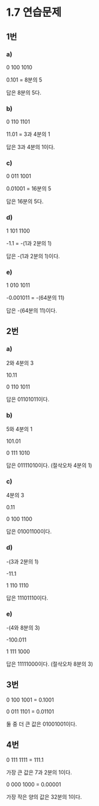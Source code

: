 # 1.7 연습문제

## 1번

### a)
0 100 1010

0.101 = 8분의 5

답은 8분의 5다.


### b)
0 110 1101

11.01 = 3과 4분의 1

답은 3과 4분의 1이다.


### c)
0 011 1001

0.01001 = 16분의 5

답은 16분의 5다.


### d)
1 101 1100

-1.1 = -(1과 2분의 1)

답은 -(1과 2분의 1)이다.


### e)
1 010 1011

-0.001011 = -(64분의 11)

답은 -(64분의 11)이다.


## 2번

### a)
2와 4분의 3

10.11

0 110 1011

답은 01101011이다.


### b)
5와 4분의 1

101.01

0 111 1010

답은 01111010이다. (절삭오차 4분의 1)


### c)
4분의 3

0.11

0 100 1100

답은 01001100이다.


### d)
-(3과 2분의 1)

-11.1

1 110 1110

답은 11101110이다.


### e)
-(4와 8분의 3)

-100.011

1 111 1000

답은 11111000이다. (절삭오차 8분의 3)



## 3번
0 100 1001 = 0.1001

0 011 1101 = 0.01101

둘 중 더 큰 값은 01001001이다.


## 4번
0 111 1111 = 111.1

가장 큰 값은 7과 2분의 1이다.

0 000 1000 = 0.00001

가장 작은 양의 값은 32분의 1이다.
